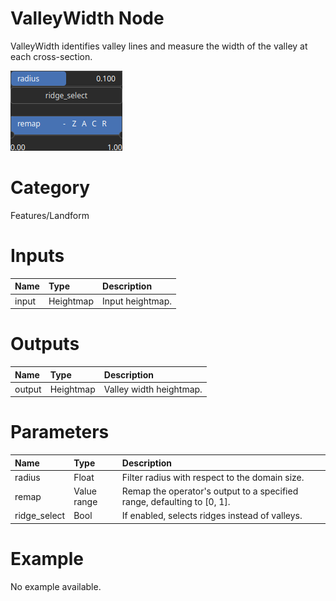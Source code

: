 
ValleyWidth Node
================


ValleyWidth identifies valley lines and measure the width of the valley at each cross-section.



![img](../../images/nodes/ValleyWidth_settings.png)


# Category


Features/Landform
# Inputs

|Name|Type|Description|
| :--- | :--- | :--- |
|input|Heightmap|Input heightmap.|

# Outputs

|Name|Type|Description|
| :--- | :--- | :--- |
|output|Heightmap|Valley width heightmap.|

# Parameters

|Name|Type|Description|
| :--- | :--- | :--- |
|radius|Float|Filter radius with respect to the domain size.|
|remap|Value range|Remap the operator's output to a specified range, defaulting to [0, 1].|
|ridge_select|Bool|If enabled, selects ridges instead of valleys.|

# Example


No example available.